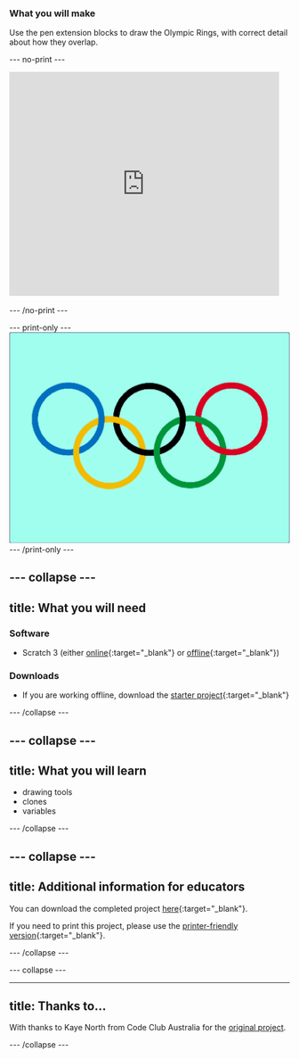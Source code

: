 ### What you will make

Use the pen extension blocks to draw the Olympic Rings, with correct detail about how they overlap.

--- no-print ---

<div class="scratch-preview">
  <iframe allowtransparency="true" width="485" height="402" src="https://scratch.mit.edu/projects/embed/1048245134/?autostart=false" frameborder="0"></iframe>
</div>

--- /no-print ---

--- print-only ---
![Complete project](images/showcase_static.png)
--- /print-only ---

--- collapse ---
---
title: What you will need
---
### Software

+ Scratch 3 (either [online](http://rpf.io/scratchon){:target="_blank"} or [offline](http://rpf.io/scratchoff){:target="_blank"})

### Downloads

+ If you are working offline, download the [starter project](https://rpf.io/p/en/olympic-rings-go){:target="_blank"} 
 
--- /collapse ---

--- collapse ---
---
title: What you will learn
---

+ drawing tools
+ clones
+ variables

--- /collapse ---

--- collapse ---
---
title: Additional information for educators
---

You can download the completed project [here](https://scratch.mit.edu/projects/1048245134){:target="_blank"}.

If you need to print this project, please use the [printer-friendly version](https://projects.raspberrypi.org/en/projects/olympic-rings/print){:target="_blank"}.

--- /collapse ---

--- collapse ---

---
title: Thanks to...
---

With thanks to Kaye North from Code Club Australia for the [original project](https://www.codeclubau.org/projects/olympic-rings).

--- /collapse ---

